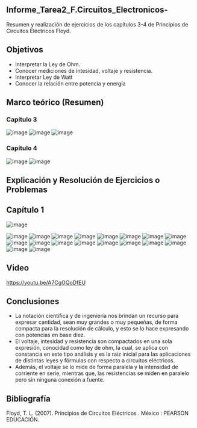## Informe_Tarea2_F.Circuitos_Electronicos-
Resumen y realización de ejercicios de los capítulos 3-4 de Principios de Circuitos Eléctricos Floyd.
## Objetivos 
- Interpretar la Ley de Ohm. 
- Conocer mediciones de intesidad, voltaje y resistencia.
- Interpretar Ley de Watt 
- Conocer la relación entre potencia y energía 

## Marco teórico (Resumen)
### Capítulo 3
![image](https://user-images.githubusercontent.com/116780907/202933297-83602fd9-fcee-4193-9723-102ef50bbdd9.png)
![image](https://user-images.githubusercontent.com/116780907/202933420-ad3f0455-2ea8-4d6d-9f20-8bbbc129362b.png)
![image](https://user-images.githubusercontent.com/116780907/202933448-f4a8de41-3718-4b44-9b9e-cdee8af6b94a.png)

### Capítulo 4
![image](https://user-images.githubusercontent.com/116780907/202933595-f07d1aef-9dac-43ba-b8fc-d58d0274593c.png)
![image](https://user-images.githubusercontent.com/116780907/202933631-78d4ca0d-3e82-4b7f-a6f2-0cf4fa2d0857.png)

## Explicación y Resolución de Ejercicios o Problemas 
## Capítulo 1
![image](https://user-images.githubusercontent.com/116780907/202944052-ae542510-8d13-431f-9e03-0f963bf11997.png)

![image](https://user-images.githubusercontent.com/116780907/202933934-8656569e-3ffd-4202-ba32-993d38761f88.png)
![image](https://user-images.githubusercontent.com/116780907/202933970-aa51f4f5-2a59-4f09-8e8f-cd200176d843.png)
![image](https://user-images.githubusercontent.com/116780907/202934034-830c3ed4-fa24-4169-8d9d-e9b5852c2973.png)
![image](https://user-images.githubusercontent.com/116780907/202934077-9c0cf99e-4f35-4199-a38b-7829c5816edd.png)
![image](https://user-images.githubusercontent.com/116780907/202934491-040774e9-3c69-4468-b455-60a858721454.png)
![image](https://user-images.githubusercontent.com/116780907/202934229-076359c4-236f-4f1f-91a1-b26fb4756c86.png)
![image](https://user-images.githubusercontent.com/116780907/202934250-0e64cf01-433a-46a3-8135-3fe60307443f.png)
![image](https://user-images.githubusercontent.com/116780907/202934277-70a3dee9-91a1-486f-8b18-09067d714b7c.png)
![image](https://user-images.githubusercontent.com/116780907/202934306-0743cd98-b374-453c-a27f-67c4bb0c7d4c.png)
![image](https://user-images.githubusercontent.com/116780907/202934345-0dac59cd-9237-48d2-9497-984c6441fa68.png)
![image](https://user-images.githubusercontent.com/116780907/202934362-d764ba42-caba-4cbf-8e19-e6be1290fd2a.png)
![image](https://user-images.githubusercontent.com/116780907/202934573-368044a3-ba28-4510-87d7-91a21bbba474.png)
![image](https://user-images.githubusercontent.com/116780907/202934604-ce36e58b-0381-47c1-bd89-b4644c023379.png)
![image](https://user-images.githubusercontent.com/116780907/202934634-80b3831b-f5b7-4fba-90ae-6262c7d74b00.png)
![image](https://user-images.githubusercontent.com/116780907/202934692-867a0765-cbdd-47ed-a458-6a6fa029d594.png)
![image](https://user-images.githubusercontent.com/116780907/202934727-7ae1dd8e-fc63-4f6b-a692-c4bb0d39e35f.png)
![image](https://user-images.githubusercontent.com/116780907/202934763-c630afb6-d745-42c7-876c-e97c2a7e5cf2.png)
![image](https://user-images.githubusercontent.com/116780907/202934803-52e82a53-774c-4b03-86d8-0ff41ccaaebc.png)

## Video 
https://youtu.be/A7CgOQoDfEU

## Conclusiones 

- La notación científica y de ingeniería nos brindan un recurso para expresar cantidad, sean muy grandes o muy pequeñas, de forma compacta para la resolución de cálculo, y esto se lo hace expresando con potencias en base diez. 
- El voltaje, intesidad y resistencia son compactados en una sola expresión, conocidad como ley de ohm, la cual, se aplica con constancia en este tipo análisis y es la raíz inicial para las aplicaciones de distintas leyes y fórmulas con respecto a circuitos eléctricos. 
- Además, el voltaje se lo mide de forma paralela y la intensidad de corriente en serie, mientras que, las resistencias se miden en paralelo pero sin ninguna conexión a fuente. 

## Bibliografía 

Floyd, T. L. (2007). Principios de Circuitos Eléctricos . México : PEARSON EDUCACIÓN.
